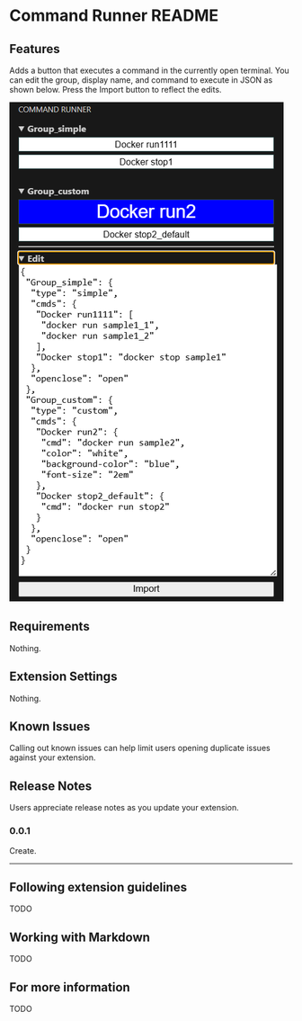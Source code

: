 # Command Runner README

## Features

Adds a button that executes a command in the currently open terminal.
You can edit the group, display name, and command to execute in JSON as shown below. Press the Import button to reflect the edits.

![Sample Image](./resources/image.png)

## Requirements

Nothing.

## Extension Settings

Nothing.

## Known Issues

Calling out known issues can help limit users opening duplicate issues against your extension.

## Release Notes

Users appreciate release notes as you update your extension.

### 0.0.1

Create.

---

## Following extension guidelines

TODO

## Working with Markdown

TODO

## For more information

TODO
